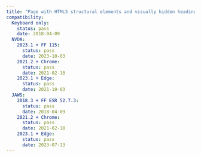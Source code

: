 ```yaml
---
title: "Page with HTML5 structural elements and visually hidden headings"
compatibility:
  Keyboard only:
    status: pass
    date: 2018-04-09
  NVDA:
    2023.1 + FF 115:
      status: pass
      date: 2023-10-03
    2021.2 + Chrome:
      status: pass
      date: 2021-02-10
    2023.1 + Edge:
      status: pass
      date: 2021-10-03
  JAWS:
    2018.3 + FF ESR 52.7.3:
      status: pass
      date: 2018-04-09
    2021.2 + Chrome:
      status: pass
      date: 2021-02-10
    2023.1 + Edge:
      status: pass
      date: 2023-07-13
---
```


